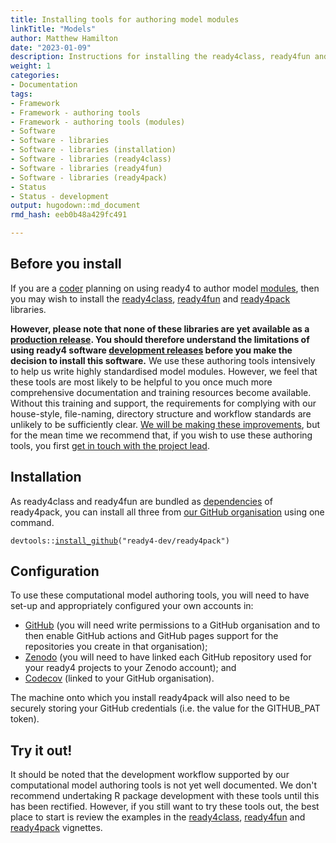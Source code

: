 ```yaml
---
title: Installing tools for authoring model modules
linkTitle: "Models"
author: Matthew Hamilton
date: "2023-01-09"
description: Instructions for installing the ready4class, ready4fun and ready4pack libraries.
weight: 1
categories: 
- Documentation
tags: 
- Framework
- Framework - authoring tools
- Framework - authoring tools (modules)
- Software
- Software - libraries
- Software - libraries (installation)
- Software - libraries (ready4class)
- Software - libraries (ready4fun)
- Software - libraries (ready4pack)
- Status
- Status - development
output: hugodown::md_document
rmd_hash: eeb0b48a429fc491

---
```


## Before you install

If you are a [coder](/docs/getting-started/users/coder/) planning on using ready4 to author model [modules](/docs/getting-started/concepts/module/), then you may wish to install the [ready4class](https://ready4-dev.github.io/ready4class/), [ready4fun](https://ready4-dev.github.io/ready4fun/) and [ready4pack](https://ready4-dev.github.io/ready4pack/) libraries.

**However, please note that none of these libraries are yet available as a [production release](/docs/getting-started/software/status/production-releases/). You should therefore understand the limitations of using ready4 software [development releases](/docs/getting-started/software/status/development-releases/) before you make the decision to install this software.** We use these authoring tools intensively to help us write highly standardised model modules. However, we feel that these tools are most likely to be helpful to you once much more comprehensive documentation and training resources become available. Without this training and support, the requirements for complying with our house-style, file-naming, directory structure and workflow standards are unlikely to be sufficiently clear. [We will be making these improvements](/docs/contribution-guidelines/priorities/support/), but for the mean time we recommend that, if you wish to use these authoring tools, you first [get in touch with the project lead](https://mph-economist.netlify.app/#contact).

## Installation

As ready4class and ready4fun are bundled as [dependencies](/docs/getting-started/software/libraries/dependencies/) of ready4pack, you can install all three from [our GitHub organisation](https://github.com/ready4-dev) using one command.

<div class="highlight">

<pre class='chroma'><code class='language-r' data-lang='r'><span><span class='nf'>devtools</span><span class='nf'>::</span><span class='nf'><a href='https://remotes.r-lib.org/reference/install_github.html'>install_github</a></span><span class='o'>(</span><span class='s'>"ready4-dev/ready4pack"</span><span class='o'>)</span></span></code></pre>

</div>

## Configuration

To use these computational model authoring tools, you will need to have set-up and appropriately configured your own accounts in:

-   [GitHub](https://github.com) (you will need write permissions to a GitHub organisation and to then enable GitHub actions and GitHub pages support for the repositories you create in that organisation);
-   [Zenodo](https://zenodo.org) (you will need to have linked each GitHub repository used for your ready4 projects to your Zenodo account); and
-   [Codecov](https://about.codecov.io) (linked to your GitHub organisation).

The machine onto which you install ready4pack will also need to be securely storing your GitHub credentials (i.e. the value for the GITHUB_PAT token).

## Try it out!

It should be noted that the development workflow supported by our computational model authoring tools is not yet well documented. We don't recommend undertaking R package development with these tools until this has been rectified. However, if you still want to try these tools out, the best place to start is review the examples in the [ready4class](https://ready4-dev.github.io/ready4class/articles/V_01.html), [ready4fun](https://ready4-dev.github.io/ready4fun/articles/V_01.html) and [ready4pack](https://ready4-dev.github.io/ready4pack/articles/V_01.html) vignettes.

